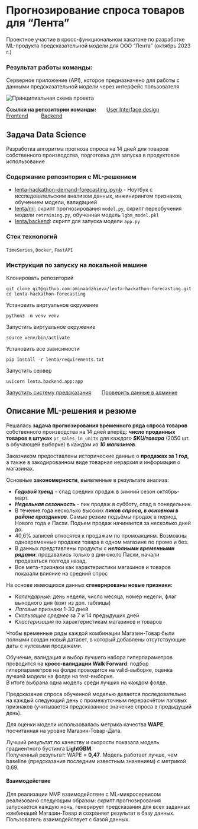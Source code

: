 # Прогнозирование спроса товаров для “Лента”

Проектное  участие в кросс-функциональном хакатоне по разработке ML-продукта предсказательной модели для ООО “Лента” (октябрь 2023 г.)

### Результат работы команды:
Серверное приложение (API), которое предназначено для работы с данными предсказательной модели через интерфейс пользователя

![Принципиальная схема проекта](https://i.ibb.co/dbNcqtk/Flowchart-Diagram.png "Принципиальная схема проекта.")

**Ссылки на репозитории команды:**  &nbsp; &nbsp; &nbsp; [User Interface design](https://www.figma.com/file/oDb87wsTRHsC8vTtINeoBL/Команда-№1-In-Flames%2C-Хакатон.-Лента?type=design&node-id=143-3273&mode=design&t=XnoAmzIit4khUqGa-0)  &nbsp; &nbsp; &nbsp; &nbsp; [Frontend](https://github.com/Jane-Doe666/lenta) &nbsp; &nbsp; &nbsp; &nbsp; [Backend](https://github.com/kvadimas/Lenta_hackathon_backend/tree/main)




## Задача Data Science
Разработка алгоритма прогноза спроса на 14 дней для товаров собственного производства, подготовка для запуска в продуктовое использование

### Содержание репозитория с ML-решением
- [lenta-hackathon-demand-forecasting.ipynb](https://github.com/zdesia/data-competitions/blob/main/Lenta%20Hackaton%20Demand%20Forecasting/lenta-hackathon-demand-forecasting.ipynb) - Ноутбук с исследовательским анализом данных, инжинирингом признаков, обучением модели, валидацией 
-  [lenta/ml](https://github.com/zdesia/data-competitions/tree/main/Lenta%20Hackaton%20Demand%20Forecasting/lenta/ml): скрипт прогнозирования `model.py`, скрипт переобучения модели `retraining.py`, обученная модель `lgbm_model.pkl`
- [lenta/backend](https://github.com/zdesia/data-competitions/tree/main/Lenta%20Hackaton%20Demand%20Forecasting/lenta/backend): скрипт для запуска модели `app.py`

### Стек технологий
`TimeSeries`, `Docker`, `FastAPI`

### Инструкция по запуску на локальной машине

Клонировать репозиторий

```git clone git@github.com:aminaadzhieva/lenta-hackathon-forecasting.git```   
```cd lenta-hackathon-forecasting```

Установить виртуальное окружение

```python3 -m venv venv```

Запустить виртуальное окружение

```source venv/bin/activate```

Установить все зависимости

```pip install -r lenta/requirements.txt```

Запустить сервер

```uvicorn lenta.backend.app:app```

[Запустить систему предсказания](http://127.0.0.1:8000/api/v1/forecast/custom_response_post/) &nbsp; &nbsp; &nbsp; 
[Проверить данные в админке](http://31.129.109.228/admin/)


## Описание ML-решения и резюме

Решалась **задача прогнозирования временного ряда спроса товаров** собственного производства на 14 дней вперёд: **число проданных товаров в штуках**  `pr_sales_in_units` для каждого ***SKU/товара*** (2050 шт. в обучающей выборке) в каждом из ***10 магазинов***.

Заказчиком предоставлены исторические данные о **продажах за 1 год**, а также в закодированном виде товарная иерархия и информация о магазинах.  

Основные **закономерности**, выявленные в результате анализа: 
- ***Годовой тренд***  - спад средних продаж в зимний сезон октябрь-март.
- ***Недельная сезонность*** - пик продаж в субботу, спад в понедельник.
- В течение года несколько высоких ***пиков спроса, в основном в районе праздников***. Самые резкие подъёмы продаж в период Нового года и Пасхи. Подъем продаж начинается за несколько дней до.
- 40,6% записей относятся к продажам по промоакциям. Возможны одновременные продажи товара в одном магазине по промо и без. 
- В данных представлены продукты с ***неполными временными рядами***: продавались только в дни около Пасхи, начали продаваться полгода назад.
- Все мета-признаки как характеристики магазинов и товаров показали влияние на средний спрос

На основе имеющихся данных **сгенерированы новые признаки:**  
- *Календарные*: день недели, число месяца, номер недели, флаг выходного дня (взят из доп. таблицы)
- *Лаговые* признаки 1-30 дней
- *Скользящее среднее* за 7 и 14 предыдущих дней
- *Кластеризация* по характеристикам магазинов и товаров
    
Чтобы временные ряды каждой комбинации Магазин-Товар были полными создан новый датасет, в который добавлены отсутствующие даты с нулевыми продажами.

 Обучение, валидация и выбор лучшего набора гиперпараметров проводится на **кросс-валидации Walk Forward**: подбор гиперпараметров на фолде проводится на valid-выборке, оценка лучшей модели на фолде на test-выборке.   
В итоге выбрана одна модель среди лучших на каждом фолде.

 Предсказание спроса обученной моделью делается последовательно на каждый следующий день с промежуточным перерасчётом лаговых признаков (учитывается предсказанное значение спроса в предыдущий день).

 Для оценки модели использовалась метрика качества  **WAPE**, посчитанная на уровне Магазин-Товар-Дата. 

Лучший результат по качеству и скорости показала модель градиентного бустинга **LightGBM**.  <br>
Полученный результат: WAPE = **0,47**. Модель работает лучше, чем baseline (предсказание последним известным значением) с метрикой 0.69.







#### Взаимодействие 
Для реализации MVP взаимодействие с ML-микросервисом реализовано следующим образом: cкрипт прогнозирования запускается каждую ночь, генерирует предсказания для всех заданных комбинаций Магазин-Товар и сохраняет результат в базу данных. Пользователь взаимодействует с базой данных.

  



